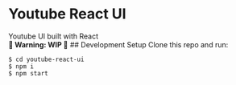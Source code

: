 # Youtube React UI 
Youtube UI built with React
<br/>
**🚧 Warning: WIP 🚧**
## Development Setup
Clone this repo and run:
````
$ cd youtube-react-ui
$ npm i 
$ npm start
``````
